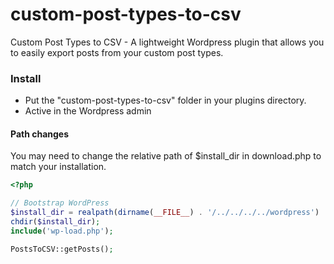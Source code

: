 custom-post-types-to-csv
========================

Custom Post Types to CSV - A lightweight Wordpress plugin that allows you to easily export posts from your custom post types.

### Install

* Put the "custom-post-types-to-csv" folder in your plugins directory.
* Active in the Wordpress admin

#### Path changes
You may need to change the relative path of $install_dir in download.php to match your installation.

```PHP
<?php

// Bootstrap WordPress
$install_dir = realpath(dirname(__FILE__) . '/../../../../wordpress') . '/'; // You might have to change this
chdir($install_dir);
include('wp-load.php');

PostsToCSV::getPosts(); 

```
